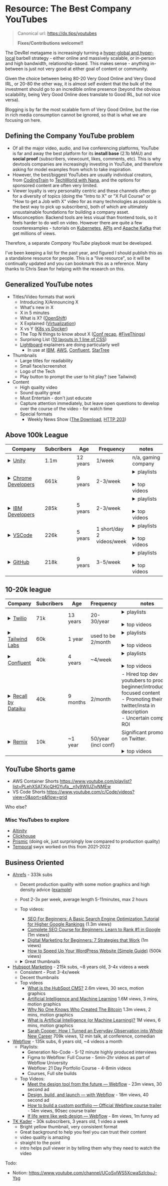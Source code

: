 # Resource: The Best Company YouTubes

> Canonical url: https://dx.tips/youtubes
> 
> **Fixes/Contributions welcome!!**

The DevRel metagame is increasingly turning a [hyper-global and hyper-local](https://leerob.io/blog/dx) barbell strategy - either online and massively scalable, or in-person and high bandwidth, relationship-based. This makes sense - anything in-between is just not very good at either goal of content or community.

Given the choice between being 80-20 Very Good Online and Very Good IRL, or 20-80 the other way, it is almost self evident that the bulk of the investment should go to an incredible online presence (beyond the obvious scalability, being Very Good Online does translate to Good IRL, but not vice versa).

Blogging is by far the most scalable form of Very Good Online, but the rise in rich media consumption cannot be ignored, so that is what we are focusing on here.

## Defining the Company YouTube problem

- Of all the major video, audio, and live conferencing platforms, YouTube is far and away the best platform for its **install base** (2.1b MAU) and **social proof** (subscribers, viewcount, likes, comments, etc). 
 This is why devtools companies are increasingly investing in YouTube, and therefore asking for model examples from which to take inspiration. 
- However, the best/biggest YouTubes are usually individual creators, from [CodingTrain](https://www.youtube.com/channel/UCvjgXvBlbQiydffZU7m1_aw) to [TechWorld with Nana](https://www.youtube.com/c/techworldwithnana), and the options for sponsored content are often very limited. 
- Viewer loyalty is very personality centric and these channels often go for a diversity of topics (doing the "Intro to X" or "X Full Course" or "How to get a Job with X" video for as many technologies as possible is the best way to pick up subscribers), both of which are ultimately unsustainable foundations for building a company asset.
- Misconception: Backend tools are less visual than frontend tools, so it feels harder to do well on video. However there are quite a few counterexamples - tutorials on [Kubernetes](https://www.youtube.com/watch?v=X48VuDVv0do), [APIs](https://www.youtube.com/watch?v=kG-fLp9BTRo&t=266s) and [Apache Kafka](https://www.youtube.com/watch?v=PzPXRmVHMxI) that get millions of views.

Therefore, a separate *Company YouTube* playbook must be developed.

I've been keeping a list for the past year, and figured I should publish this as a standalone resource for people. This is a "live resource", so it will be continually updated and you can bookmark this as a reference. Many thanks to Chris Sean for helping with the research on this.

## Generalized YouTube notes

- Titles/Video formats that work
  - Introducing X/Announcing X
  - What's new in X
  - X in 5 minutes
  - What is X? ([OpenShift](https://www.youtube.com/watch?v=KTN_QBuDplo))
  - X Explained ([Virtualization](https://www.youtube.com/watch?v=FZR0rG3HKIk))
  - X vs Y ([K8s vs Docker](https://www.youtube.com/watch?v=2vMEQ5zs1ko))
  - The Top N things to know about X ([Conf recap](https://www.youtube.com/watch?v=k60bVCtf17A), [#FiveThings](https://www.youtube.com/hashtag/fivethings))
  - Surprising List ([10 layouts in 1 line of CSS](https://www.youtube.com/watch?v=qm0IfG1GyZU))
  - [Lightboard](https://www.lightboard.info/) explainers are doing particularly well
    - In use at [IBM](https://www.youtube.com/watch?v=aSrqRSk43lY&t=1s), [AWS](https://www.youtube.com/watch?v=R8zsp7mH6so), [Confluent](https://www.youtube.com/watch?v=06iRM1Ghr1k), [StarTree](https://www.youtube.com/watch?v=1pZmafdvsmk)
- Thumbnails
  - Large titles for readability
  - Small face/screenshot
  - Logo of the Tech
  - Play button to prompt the user to hit play? (see Tailwind)
- Content
  - High quality video
  - Sound quality great
  - Must Entertain - don't just educate
  - Capture attention immediately, but leave open questions to develop over the course of the video - for watch time
  - Special formats
     - Weekly News Show ([The Download](https://www.youtube.com/playlist?list=PL0lo9MOBetEE0goMLEl97vO7slruNVj43), [HTTP 203](https://www.youtube.com/hashtag/http203))

## Above 100k League

| Company                                                                                                                                                                                                                                                   	| Subcribers 	| Age      	| Frequency                    	| notes                                                                                                                                                                                                                                                                                                                                                                                                                                                                                                                                                                                                                                                                                                                                                                                                                                                                                                                                                                                                                                                                                                                                                                          	|
|-----------------------------------------------------------------------------------------------------------------------------------------------------------------------------------------------------------------------------------------------------------	|------------	|----------	|------------------------------	|--------------------------------------------------------------------------------------------------------------------------------------------------------------------------------------------------------------------------------------------------------------------------------------------------------------------------------------------------------------------------------------------------------------------------------------------------------------------------------------------------------------------------------------------------------------------------------------------------------------------------------------------------------------------------------------------------------------------------------------------------------------------------------------------------------------------------------------------------------------------------------------------------------------------------------------------------------------------------------------------------------------------------------------------------------------------------------------------------------------------------------------------------------------------------------	|
| <details><br><br>	<summary>[Unity](https://www.youtube.com/c/unity/featured)</summary><br><br>![image.png](https://cdn.hashnode.com/res/hashnode/image/upload/v1659112170722/m-lFlheYj.png align="left")<br><br><br></details>                             	| 1.1m       	| 12 years 	| 1/week                       	| n/a, gaming company                                                                                                                                                                                                                                                                                                                                                                                                                                                                                                                                                                                                                                                                                                                                                                                                                                                                                                                                                                                                                                                                                                                                                            	|
| <details><br>	<summary>[Chrome Developers](https://www.youtube.com/channel/UCnUYZLuoy1rq1aVMwx4aTzw)</summary><br><br>        ![image.png](https://cdn.hashnode.com/res/hashnode/image/upload/v1659111520726/duQ-A5YOE.png align="left")<br><br></details> 	| 661k       	| 9 years  	| 2-3/week                     	| <details><br>	<summary>playlists</summary><br><br>  - I/O 2022<br>  - GUI Challenges - Adam Argyle<br>  - Designing in the Browser - Una<br>  - Chrome Dev Summit 2021<br>  - Developer Shows - HTTP 203, Design in the Browser, Made with TensorFlow.js, #AskChrome, Developer Diary<br>  - Speed and Performance<br>  - Progressive Web Apps<br>  - Tooling & Polymer<br>  - UX Design & Accessibility<br><br></details><br><details><br>	<summary>top videos</summary><br><br> <br> - [The Top 8 web things to know from Google I/O 2021](https://www.youtube.com/watch?v=k60bVCtf17A) <br>6m views, 4mins recap<br>  - [What's new in Chrome OS I/O 2022](https://www.youtube.com/watch?v=p8978007MSQ) <br>3m views, 23min recap<br>  - [Chrome Dev Summit 2021 Keynote](https://www.youtube.com/watch?v=Df2U9-R-OJs&t=727s) <br>1m views, 47min keynote<br>  - [What's new in Chrome OS](https://www.youtube.com/watch?v=a8kkzdOfAgU) <br>1m views, 12min Keynote<br>  - [10 modern layouts in 1 line of CSS](https://www.youtube.com/watch?v=qm0IfG1GyZU) <br>1m views, 20min talk<br><br><br></details>                                                                   	|
| <br><details><br><br>	<summary>[IBM Developers](https://www.youtube.com/c/IBMTechnology/videos)</summary><br><br>![image.png](https://cdn.hashnode.com/res/hashnode/image/upload/v1659223161395/WGv2pQvsc.png align="left")<br><br></details>              	| 285k       	| 5 years  	| 2-3/week                     	| <details><br>	<summary>playlists</summary><br><br>  - Pinned video: most recent update<br>  - Technology Explained: Cloud Fundamentals, K8s Essentials, Hybrid Cloud, API Essentials<br>  - Kubernetes Essentials<br>  - IBM and Red Hat: Innovate Anywhere<br>  - Cloud Security<br>  - DevOps Explained<br><br></details><br><details><br>	<summary>top videos</summary><br><br>  - [API vs SDK: What's the Difference?](https://www.youtube.com/watch?v=kG-fLp9BTRo&t=266s) 1m views, 9min lightboard<br>  - [Kubernetes vs Docker](https://www.youtube.com/watch?v=2vMEQ5zs1ko) 844k views, 8min lightboard<br>  - [What is a REST API?](https://www.youtube.com/watch?v=lsMQRaeKNDk) 700k views, 9min lightboard<br>  - [Virtualization Explained](https://www.youtube.com/watch?v=FZR0rG3HKIk) 471k views, 5min lightboard<br>  - [What is OpenShift?](https://www.youtube.com/watch?v=KTN_QBuDplo) 462k views, 7min lightboard<br><br></details>                                                                                                                                                                                                                          	|
| <details><br>	<summary>[VSCode](https://www.youtube.com/c/Code)</summary><br><br>![image.png](https://cdn.hashnode.com/res/hashnode/image/upload/v1659111098489/-vyBn0KHG.png align="left")<br><br><br></details>                                          	| 226k       	| 5 years  	| 1 short/day<br>2 videos/week 	| <details><br>	<summary>playlists</summary><br><br> <br>  - Pinned video: Sizzle Reel<br>  - Getting Started with VS Code (3-7 min tutorials)<br>  - VS Code livestreams (30-60min streams with guests)<br>  - VS Code Day 2022 (conf talks - 5-15mins talks)<br>  - Shorts<br>  - VS Code and GitHub (1 min tips)<br><br><br></details><br><details><br>	<summary>top videos</summary><br><br>  - a lot of shorts...<br>  - [Getting start with Node.js debugging in VS Code](https://www.youtube.com/watch?v=2oFKNL7vYV8)<br> 400k views, 8min tutorial<br>  - [VS Code - Debugging](https://www.youtube.com/watch?v=6cOsxaNC06c)<br> 400k views, 6min tutorial<br>  - [VS Code - Quick Intro to JavaScript](https://www.youtube.com/watch?v=pI1skOo2yjk)<br> 400k views, 3min "Quick Tour"<br>  - [Advanced Code Editing in VS Code](https://www.youtube.com/watch?v=rsatrlBEFFA)<br> 360k views, 6min tutorial<br><br></details>                                                                                                                                                                                                                                              	|
| <details><br>	<summary>[GitHub](https://www.youtube.com/c/GitHub)</summary><br><br>![image.png](https://cdn.hashnode.com/res/hashnode/image/upload/v1659109930944/kBaVNLMOs.png align="left")<br><br></details>                                            	| 218k       	| 9 years  	| 3-5/week                     	| <details><br>	<summary>playlists</summary><br><br> <br>  - Featured - keynotes, explainers, conf talks<br>  - The Download - weekly news show with Christina Warren<br>  - Conferences - GitHub Universe, Constellation, InFocus, Maintainer Summit<br>  - GitHub Checkout - PMs and Engineers sharing their work<br>  - GitHub Changelog - latest changes<br>  - 30 minutes to Merge - 30min guest interviews<br>  - Demo Days - 30-45min Guest speakers/talks<br>  - GitHub Community - Guest livestreams<br>  - Open Source Friday - featuring major open source projects<br><br><br></details><br><details><br>	<summary>top videos</summary><br><br> <br> - [What is GitHub?](https://www.youtube.com/watch?v=w3jLJU7DT5E)<br> 1.6m views, 3 minute explainer, motion graphics<br>  - [GitHub Arctic Code Vault](https://www.youtube.com/watch?v=fzI9FNjXQ0o)<br> 950k views, 2min announcement, cinematic film<br>  - [Introducing Atom 1.0](https://www.youtube.com/watch?v=Y7aEiVwBAdk)<br> 500k views, 2min, sketch/edited skit<br>  - [The new GitHub Issues](https://www.youtube.com/watch?v=64xO030aneI)<br> 465k views, 1min product announcement<br><br></details> 	|

## 10-20k league

| Company                                                                                                                                                                                                                                    	| Subcribers 	| Age      	| Frequency           	| notes                                                                                                                                                                                                                                                                                                                                                                                                                                                                                                                                                                                                                                                                                                                                                                                                                                                                                                                                                    	|
|--------------------------------------------------------------------------------------------------------------------------------------------------------------------------------------------------------------------------------------------	|------------	|----------	|---------------------	|----------------------------------------------------------------------------------------------------------------------------------------------------------------------------------------------------------------------------------------------------------------------------------------------------------------------------------------------------------------------------------------------------------------------------------------------------------------------------------------------------------------------------------------------------------------------------------------------------------------------------------------------------------------------------------------------------------------------------------------------------------------------------------------------------------------------------------------------------------------------------------------------------------------------------------------------------------	|
| <details><br><br>	<summary>[Twilio](https://www.youtube.com/c/twilio)</summary><br><br>![image.png](https://cdn.hashnode.com/res/hashnode/image/upload/v1659109440482/Rj0PpthLi.png align="left")<br><br><br></details>                     	| 71k        	| 13 years 	| 20-30/year          	| <details><br>	<summary>playlists</summary><br><br>    - Pinned video - Twilio Engage product intro - [50second stinger, 11k views](https://www.youtube.com/watch?v=Kqubkk_0HcY)<br>   - 2021 Conference videos - good thumbnails<br>   - Learn with Nathaniel - person-driven 8-12min tutorials<br>   - Twilio Quickstarts - "how to X" - 4 minutes each, 40-60k views<br><br></details><br><details><br>	<summary>top videos</summary><br><br>          - [Introducing Twilio Studio](https://www.youtube.com/watch?v=7mftBTlbeXA) (37 seconds, 7m views)<br>         - [What is Twilio?](https://www.youtube.com/watch?v=euJAcVfn0C4) 2mins, 5m views<br>         - [Navigate Messaging Compliance with Twilio](https://www.youtube.com/watch?v=otk-eWgPdKw) 90secs, 2.7m views<br>         - Some ads for Twilio SIGNAL<br><br></details>                                                                                                               	|
| <details><br>	<summary>[Tailwind Labs](https://www.youtube.com/c/TailwindLabs)</summary><br> <br><br>       ![image.png](https://cdn.hashnode.com/res/hashnode/image/upload/v1659109686712/1YPO_JHmH.png align="left")<br><br></details>    	| 60k        	| 1 year   	| used to be 2/month  	| <details><br>	<summary>playlists</summary><br>    - What's New in Tailwind CSS<br>    - Tailwind CSS v2.0 - full course in 10-20min segments<br>    - Tailwind Talk - livestreams with guests<br><br><br></details><br><details><br>	<summary>top videos</summary><br>    - [What's New in Tailwind 3.0?](https://www.youtube.com/watch?v=mSC6GwizOag&t=1260s) - 26min overview, 158k views<br>    - [Introducing Tailwind CSS v3.0](https://www.youtube.com/watch?v=TmWIrBPE6Bc) - 55sec ad, 138k views<br>    - [Just in Time: The Next Generation of Tailwind CSS](https://www.youtube.com/watch?v=3O_3X7InOw8&t=635s) - 13min, 132k views<br><br></details>                                                                                                                                                                                                                                                                                            	|
| <details><br>	<summary>[Confluent](https://www.youtube.com/c/Confluent)</summary><br><br>![image.png](https://cdn.hashnode.com/res/hashnode/image/upload/v1659225172730/FNmGhxq95.png align="left")<br><br></details>                       	| 40k        	| 4 years  	| ~4/week             	| <details><br>	<summary>playlists</summary><br>   <br>  - Pinned video: Why Instacart Chose Confluent<br>  - For Technical Leaders & Executives<br>  - Kafka Summit videos<br>  - Kafka 101 Tutorials<br>  - Confluent Customers & Use Cases<br>  - ksqlDB Videos<br><br><br></details><br><details><br>	<summary>top videos</summary><br>  <br>  - [Intro to Streams - Apache Kafka Streams API](https://www.youtube.com/watch?v=Z3JKCLG3VP4) - 356k views, 10min tutorial<br>  - [What is Apache Kafka + ksqlDB?](https://www.youtube.com/watch?v=06iRM1Ghr1k) 271k views, 12min lightboard<br>  - [What is Apache Kafka?](https://www.youtube.com/watch?v=FKgi3n-FyNU) 237k views, 10min lightboard<br>  - [Apache Kafka Fundamentals](https://www.youtube.com/watch?v=B5j3uNBH8X4) 186k views, 24min talk with slides<br>  - [Creating a Streams Application](https://www.youtube.com/watch?v=LxxeXI1mPKo) 156k views, 10min tutorial<br><br></details> 	|
| <br><details><br><br>	<summary>[Recall by Dataiku](https://www.youtube.com/c/RecallbyDataiku)</summary><br><br>![image.png](https://cdn.hashnode.com/res/hashnode/image/upload/v1659109756565/mlttolrFO.png align="left")<br><br></details> 	| 40k        	| 9 months 	| 2/month             	|   - Hired top dev youtubers to produce beginner/introductory focused content<br>  - Promoting their twitter/insta in description<br>  - Uncertain company ROI                                                                                                                                                                                                                                                                                                                                                                                                                                                                                                                                                                                                                                                                                                                                                                                            	|
| <details><br>	<summary>[Remix](https://www.youtube.com/c/Remix-Run)</summary><br><br>![image.png](https://cdn.hashnode.com/res/hashnode/image/upload/v1659109715683/29wFFWB-_.png align="left")<br><br></details>                           	| 10k        	| ~1 year  	| 50/year (incl conf) 	| Significant promotion on Twitter.<br><br><details><br><br>	<summary>top videos</summary><br><br>     - [Remix Tutorial with Kent](https://www.youtube.com/watch?v=hsIWJpuxNj0) - 6 hour livestream with 61k views<br>    - [Remix v1 Beta Launch](https://www.youtube.com/watch?v=4dOAFJUOi-s&t=30s) - 90min livestream with 29k views<br>    - [CDN Caching, Static Site Generation, and Server Side Rendering](https://www.youtube.com/watch?v=bfLFHp7Sbkg&t=932s) - 43min talk with 25k views<br>    - [Introducing Remix](https://www.youtube.com/watch?v=9FDV-VCq5XE) - 48sec stinger with 20k views<br><br><br></details>                                                                                                                                                                                                                                                                                                                           	|

## YouTube Shorts game

- AWS Container Shorts https://www.youtube.com/playlist?list=PLehXSATXjcQHGYufa__n1y9WIUZjyNMEw
- VS Code Shorts https://www.youtube.com/c/Code/videos?view=0&sort=p&flow=grid

Who else?

### Misc YouTubes to explore

- [Altinity](https://www.youtube.com/channel/UCE3Y2lDKl_ZfjaCrh62onYA/featured)
- [Clickhouse](https://www.youtube.com/c/ClickHouseDB)
- [Prismic](https://www.youtube.com/watch?v=s-pCNqqUbfI&feature=youtu.be) (doing ok, just surprisingly low compared to production quality)
- [Temporal](https://www.youtube.com/c/temporalio) swyx worked on this from 2021-2022

## Business Oriented

- [Ahrefs](https://www.youtube.com/channel/UCWquNQV8Y0_defMKnGKrFOQ?app=desktop) - 333k subs
  - Decent production quality with some motion graphics and high density advice ([example](https://www.youtube.com/watch?v=PsmA6bm3COY))
  - Post 2-3x per week, average length 5-11minutes, max 2 hours
  - Top videos: 
     - [SEO For Beginners: A Basic Search Engine Optimization Tutorial for Higher Google Rankings](https://www.youtube.com/watch?v=DvwS7cV9GmQ) (1.3m views)
     - [Complete SEO Course for Beginners: Learn to Rank #1 in Google](https://www.youtube.com/watch?v=xsVTqzratPs) (1m views)
     - [Digital Marketing for Beginners: 7 Strategies that Work](https://www.youtube.com/watch?v=wZZnxXyES80) (1m views)
     - [How to Speed Up Your WordPress Website (Simple Guide)](https://www.youtube.com/watch?v=BrY6a-lsLp8) (500k views)
    <li>
      <details>
        	<summary>
        		Great thumbnails
        	</summary>
          
          ![image.png](https://cdn.hashnode.com/res/hashnode/image/upload/v1658939574460/Abv8pphQw.png align="left")
        
        </details>   
    </li>
- [Hubspot Marketing](https://www.youtube.com/user/HubSpot?app=desktop) - 215k subs, ~8 years old, 3-4x videos a week
  - Consistent - Post 3-4x/week
  - Decent thumbnails
  - Top videos
    - [What is the HubSpot CMS?](https://www.youtube.com/watch?v=S93nYy-Bxzo) 2.6m views, 30 secs, motion graphics
    - [Artificial Intelligence and Machine Learning](https://www.youtube.com/watch?v=fBqFqcWVjCo) 1.6M views, 3 mins, motion graphics
    - [Why No One Knows Who Created The Bitcoin](https://www.youtube.com/watch?v=-p-PKa2BcLc) 1.3m views, 2 mins, motion graphics
    - [What is Artificial Intelligence (or Machine Learning)?](https://www.youtube.com/watch?v=mJeNghZXtMo) 1M views, 6 mins, motion graphics
    - [Sarah Cooper: How I Turned an Everyday Observation into Whole New Career](https://www.youtube.com/watch?v=6M3vQyjz4Sk) 709k views, 12 min talk, at conference, comedian
- [Webflow](https://www.youtube.com/channel/UCELSb-IYi_d5rYFOxWeOz5g) - 135k subs, 6 years old, ~4 videos a month
  - Playlists:
    - Generation No-Code - 5-12 minute highly produced interviews
    - Figma to Webflow: Full Course - 5min-2hr videos as part of Webflow University
    - Webflow: 21 Day Portfolio Course - 4-8min videos
    - Courses, Full site builds
  - Top Videos:
    - [Meet the design tool from the future — Webflow](https://www.youtube.com/watch?v=hGizn_843Mo) - 23m views, 30 second ad
    - [Design, build, and launch — with Webflow](https://www.youtube.com/watch?v=o0KmjcGd6jw) - 18m views, 40 second ad
    - [How to build a custom portfolio — Official Webflow course trailer](https://www.youtube.com/watch?v=fnNW2hr886w) - 14m views, 90sec course trailer
    - [If life were like web design — Webflow](https://www.youtube.com/watch?v=Ojiv9Smi4XE) - 8m views, 1m funny ad
- [TK Kader](https://www.youtube.com/channel/UCUseoG3kofRLS6WoUaL_15w?app=desktop) - 30k subscribers, 3 years old, 1 video a week
  - Bright yellow thumbnail, very consistent format
  - Great background to help you feel you can  trust their content
  - video quality is amazing
  - straight to the point
  - intro helps pull viewer in by telling them why they need to watch the video


Todo:

- Notion: https://www.youtube.com/channel/UCoSvlWS5XcwaSzIcbuJ-Ysg
